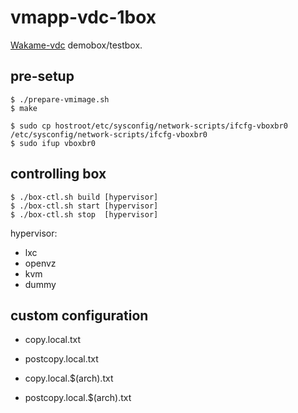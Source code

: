 vmapp-vdc-1box
==============

[Wakame-vdc](https://github.com/axsh/wakame-vdc) demobox/testbox.

pre-setup
---------

```
$ ./prepare-vmimage.sh
$ make
```

```
$ sudo cp hostroot/etc/sysconfig/network-scripts/ifcfg-vboxbr0 /etc/sysconfig/network-scripts/ifcfg-vboxbr0
$ sudo ifup vboxbr0
```

controlling box
---------------

```
$ ./box-ctl.sh build [hypervisor]
$ ./box-ctl.sh start [hypervisor]
$ ./box-ctl.sh stop  [hypervisor]
```

hypervisor:

+ lxc
+ openvz
+ kvm
+ dummy

custom configuration
--------------------

+ copy.local.txt
+ postcopy.local.txt

+ copy.local.$(arch).txt
+ postcopy.local.$(arch).txt
